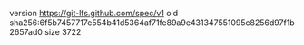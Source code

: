 version https://git-lfs.github.com/spec/v1
oid sha256:6f5b7457717e554b41d5364af71fe89a9e431347551095c8256d97f1b2657ad0
size 3722

